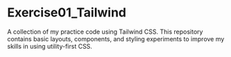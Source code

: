 # Exercise01_Tailwind
A collection of my practice code using Tailwind CSS. This repository contains basic layouts, components, and styling experiments to improve my skills in using utility-first CSS.
